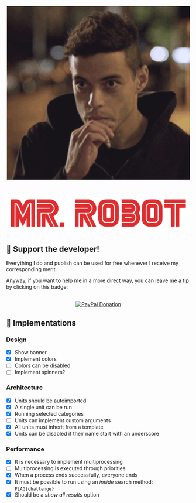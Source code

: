 <h1 align="center">
  <img src=".github/readme/elliot.gif" alt="Elliot" width="500">
  <br><br>
  <img src=".github/readme/logo.png" alt="Logo" width="600">
</h1>

:octopus: Support the developer!
----
Everything I do and publish can be used for free whenever I receive my corresponding merit.

Anyway, if you want to help me in a more direct way, you can leave me a tip by clicking on this badge:

<p align="center">
    </br>
    <a href="https://www.paypal.me/cosasdepuma/"><img src="https://img.shields.io/badge/Donate-PayPal-blue.svg?style=for-the-badge" alt="PayPal Donation"></a>
</p>

## :wrench: Implementations

### Design

- [x] Show banner
- [x] Implement colors
- [ ] Colors can be disabled
- [ ] Implement spinners?

### Architecture

- [x] Units should be autoimported
- [x] A single unit can be run
- [x] Running selected categories
- [ ] Units can implement custom arguments
- [x] All units must inherit from a template
- [x] Units can be disabled if their name start with an underscore

### Performance

- [x] It is necessary to implement multiprocessing
- [ ] Multiprocessing is executed through priorities
- [x] When a process ends successfully, everyone ends
- [x] It must be possible to run using an *inside* search method: `FLAG{challenge}`
- [x] Should be a *show all results* option
